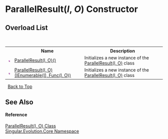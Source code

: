 # ParallelResult(*I*, *O*) Constructor 
 


## Overload List
&nbsp;<table><tr><th></th><th>Name</th><th>Description</th></tr><tr><td>![Public method](media/pubmethod.gif "Public method")</td><td><a href="de52c502-4dbf-b659-c299-f01091ea12c9">ParallelResult(I, O)()</a></td><td>
Initializes a new instance of the <a href="86418fef-dcb8-b07b-d988-7ec4a507709e">ParallelResult(I, O)</a> class</td></tr><tr><td>![Public method](media/pubmethod.gif "Public method")</td><td><a href="0fcea7aa-905a-c356-febf-3f659ae3f88d">ParallelResult(I, O)(IEnumerable(I), Func(I, O))</a></td><td>
Initializes a new instance of the <a href="86418fef-dcb8-b07b-d988-7ec4a507709e">ParallelResult(I, O)</a> class</td></tr></table>&nbsp;
<a href="#parallelresult(*i*,-*o*)-constructor">Back to Top</a>

## See Also


#### Reference
<a href="86418fef-dcb8-b07b-d988-7ec4a507709e">ParallelResult(I, O) Class</a><br /><a href="7a43d210-bf66-e44d-0f97-e9e0fe26b1b8">Singular.Evolution.Core Namespace</a><br />